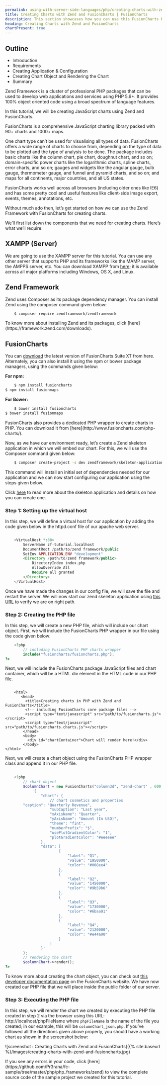 ```yaml
---
permalink: using-with-server-side-languages/php/creating-charts-with-zend-and-fusioncharts.html
title: Creating Charts with Zend and FusionCharts | FusionCharts
description: This section showcases how you can use this FusionCharts PHP wrapper with Zend framework.
heading: Creating Charts with Zend and FusionCharts
chartPresent: true
---
```


## Outline

 - Introduction
 - Requirements
 - Creating Application & Configuration
 - Creating Chart Object and Rendering the Chart
 - Summary

Zend Framework is a cluster of professional PHP packages that can be used to develop web applications and services using PHP 5.6+. It provides 100% object oriented code using a broad spectrum of language features.

In this tutorial, we will be creating JavaScript charts using Zend and FusionCharts.

FusionCharts is a comprehensive JavaScript charting library packed with 90+ charts and 1000+ maps. 

One chart type can’t be used for visualising all types of data. FusionCharts offers a wide range of charts to choose from, depending on the type of data to be plotted and the type of analysis to be done. The package includes basic charts like the column chart, pie chart, doughnut chart, and so on; domain-specific power charts like the logarithmic charts, spline charts, error charts, and so on; gauges and widgets like the angular gauge, bulb gauge, thermometer gauge, and funnel and pyramid charts, and so on; and maps for all continents, major countries, and all US states.

FusionCharts works well across all browsers (including older ones like IE6) and has some pretty cool and useful features like client-side image export, events, themes, annotations, etc.

Without much ado then, let’s get started on how we can use the Zend Framework with FusionCharts for creating charts.

We’ll first list down the components that we need for creating charts. Here’s what we’ll require: 

## XAMPP (Server)

We are going to use the XAMPP server for this tutorial. You can use any other server that supports PHP and its frameworks like the MAMP server, the AMPPS server, etc. You can download XAMPP from [here](https://www.apachefriends.org/download.html); it is available across all major platforms including Windows, OS X, and Linux.

## Zend Framework

Zend uses Composer as its package dependency manager. You can install Zend using the composer command given below:

```bash 
	$ composer require zendframework/zendframework
```

<p class="text-info"> To know more about installing Zend and its packages, click [here](https://framework.zend.com/downloads).</p>

## FusionCharts

You can [download](http://www.fusioncharts.com/download/) the latest version of FusionCharts Suite XT from here. Alternately, you can also install it using the npm or bower package managers, using the commands given below:

__For npm:__
```bash 
	$ npm install fusioncharts
$ npm install fusionmaps
```

__For Bower:__
```bash 
	$ bower install fusioncharts
$ bower install fusionmaps
```

<p class="text-info">FusionCharts also provides a dedicated PHP wrapper to create charts in PHP. You can download it from [here](http://www.fusioncharts.com/php-charts/).</p>

Now, as we have our environment ready, let’s create a Zend skeleton application in which we will embed our chart. For this, we will use the Composer command given below:

```bash 
	$ composer create-project -s dev zendframework/skeleton-application path/to/install
```

This command will install an initial set of dependencies needed for our application and we can now start configuring our application using the steps given below.

Click [here](https://docs.zendframework.com/tutorials/getting-started/skeleton-application/) to read more about the skeleton application and details on how you can create one.


### Step 1: Setting up the virtual host

In this step, we will define a virtual host for our application by adding the code given below in the httpd.conf file of our apache web server.

```php

    <VirtualHost *:80>
	    ServerName zf-tutorial.localhost
	    DocumentRoot /path/to/zend framework/public
	    SetEnv APPLICATION_ENV "development"
	    <Directory /path/to/zend framework/public>
	        DirectoryIndex index.php
	        AllowOverride All
	        Require all granted
        </Directory>
	</VirtualHost>

```

Once we have made the changes in our config file, we will save the file and restart the server. We will now start our zend skeleton application using [this URL](http://localhost:8080/) to verify we are on right path. 

### Step 2: Creating the PHP file

In this step, we will create a new PHP file, which will include our chart object. First, we will include the FusionCharts PHP wrapper in our file using the code given below:

```php
    <?php
	    // including FusionCharts PHP charts wrapper
	    include("fusioncharts/fusioncharts.php");
?>
```

Next, we will include the FusionCharts package JavaScript files and chart container, which will be a HTML div element in the HTML code in our PHP file. 

```html+php lineanchors %}{% raw %}

	<html>
	   <head>
	     <title>Creating charts in PHP with Zend and FusionCharts</title>
	     <!-- including FusionCharts core package files -->
	     <script type="text/javascript" src="path/to/fusioncharts.js"></script>
	     <script type="text/javascript" src="path/to/fusioncharts.charts.js"></script>
	    </head>
	    <body>
	      <div id="chartContainer">Chart will render here!</div>
	    </body>
</html>

```

Next, we will create a chart object using the FusionCharts PHP wrapper class and append it in our PHP file.

```php
    
	<?php
	    // chart object
	    $columnChart = new FusionCharts("column3d", "zend-chart" , 600, 300, "chartContainer", "json",
	        '{
	            "chart": {
	                // chart cosmetics and properties
	    "caption": "Quarterly Revenue",
	                "subCaption": "Last year",
	                "xAxisName": "Quarter",
	                "yAxisName": "Amount (In USD)",
	                "theme": "fint",
	                "numberPrefix": "$",
	                "usePlotGradientColor": "1",
	                "plotGradientColor": "#eeeeee"
	            },
	            "data": [
	                    {
	                        "label": "Q1",
	                        "value": "1950000",
	                        "color": "#008ee4"
	                    }, 
	                    {
	                        "label": "Q2",
	                        "value": "1450000",
	                        "color": "#9b59b6"
	                    }, 
	                    {
	                        "label": "Q3",
	                        "value": "1730000",
	                        "color": "#6baa01"
	                    }, 
	                    {
	                        "label": "Q4",
	                        "value": "2120000",
	                        "color": "#e44a00"
	                    }
	                ]
	            }'
	    );
	    // rendering the chart
	    $columnChart->render();
?>

```

To know more about creating the chart object, you can check out [this developer documentation page](http://www.fusioncharts.com/dev/using-with-server-side-languages/php/introduction.html) on the FusionCharts website.
We have now created our PHP file that we will place inside the public folder of our server. 


### Step 3: Executing the PHP file

In this step, we will render the chart we created by executing the PHP file created in step 2 via the browser using this URL: http://localhost/phpFileName where `phpFileName` is the name of the file you created; in our example,  this will be `columnChart_json.php`. If you’ve followed all the directions given above properly, you should have a working chart as shown in the screenshot below: 

![screenshot : Creating Charts with Zend and FusionCharts]({% site.baseurl %}/images/creating-charts-with-zend-and-fusioncharts.jpg)

<p class="text-info"> If you see any errors in your code, click [here](https://github.com/Pr3rana/fc-sample/tree/master/php/php_frameworks/zend) to view the complete source code of the sample project we created for this tutorial. </p>


